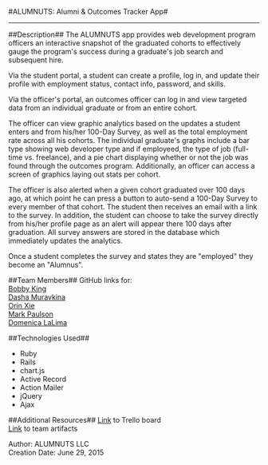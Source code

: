#ALUMNUTS: Alumni & Outcomes Tracker App#
* * *


##Description##
The ALUMNUTS app provides web development program officers an interactive snapshot of the graduated cohorts to effectively gauge the program's success during a graduate's job search and subsequent hire.

Via the student portal, a student can create a profile, log in, and update their profile with employment status, contact info, password, and skills.

Via the officer's portal, an outcomes officer can log in and view targeted data from an individual graduate or from an entire cohort. 

The officer can view graphic analytics based on the updates a student enters and from his/her 100-Day Survey, as well as the total employment rate across all his cohorts. The individual graduate's graphs include a bar type showing web developer type and if employeed, the type of job (full-time vs. freelance), and a pie chart displaying whether or not the job was found through the outcomes program. Additionally, an officer can access a screen of graphics laying out stats per cohort.

The officer is also alerted when a given cohort graduated over 100 days ago, at which point he can press a button to auto-send a 100-Day Survey to every member of that cohort. The student then receives an email with a link to the survey. In addition, the student can choose to take the survey directly from his/her profile page as an alert will appear there 100 days after graduation. All survey answers are stored in the database which immediately updates the analytics. 

Once a student completes the survey and states they are "employed" they become an "Alumnus".


##Team Members##
GitHub links for:  
[Bobby King](http://www.github.com/gittheking)  
[Dasha Muravkina](http://www.github.com/muravkina)  
[Orin Xie](http://www.github.com/orin-xie)  
[Mark Paulson](http://www.github.com/markpaulson1)  
[Domenica LaLima](http://www.github.com/dlalima)  


##Technologies Used##
* Ruby  
* Rails  
* chart.js  
* Active Record  
* Action Mailer
* jQuery  
* Ajax


##Additional Resources##
[Link](https://trello.com/b/LMog7FZr) to Trello board  
[Link](http://i.imgur.com/y16ln8s.png) to team artifacts

 
    
Author: ALUMNUTS LLC  
Creation Date: June 29, 2015

